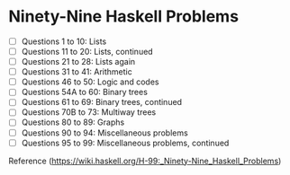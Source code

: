 # Ninety-Nine Haskell Problems

- [ ] Questions 1 to 10: Lists
- [ ] Questions 11 to 20: Lists, continued
- [ ] Questions 21 to 28: Lists again
- [ ] Questions 31 to 41: Arithmetic
- [ ] Questions 46 to 50: Logic and codes
- [ ] Questions 54A to 60: Binary trees
- [ ] Questions 61 to 69: Binary trees, continued
- [ ] Questions 70B to 73: Multiway trees
- [ ] Questions 80 to 89: Graphs
- [ ] Questions 90 to 94: Miscellaneous problems 
- [ ] Questions 95 to 99: Miscellaneous problems, continued

Reference (https://wiki.haskell.org/H-99:_Ninety-Nine_Haskell_Problems)
